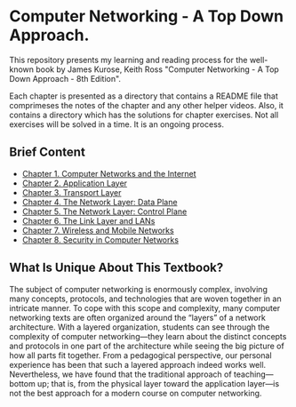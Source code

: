
# Computer Networking - A Top Down Approach.

This repository presents my learning and reading process for the well-known book by James Kurose, Keith Ross "Computer Networking - A Top Down Approach - 8th Edition".

Each chapter is presented as a directory that contains a README file that comprimeses the notes of the chapter and any other helper videos. Also, it contains a directory which has the solutions for chapter exercises. Not all exercises will be solved in a time. It is an ongoing process.

## Brief Content
- [Chapter 1. Computer Networks and the Internet](https://github.com/geekahmed/Computer-Networking---A-Top-Down-Approach/tree/main/01.Computer%20Networks%20and%20the%20Internet)
- [Chapter 2. Application Layer](#)
- [Chapter 3. Transport Layer](#)
- [Chapter 4. The Network Layer: Data Plane](#)
- [Chapter 5.  The Network Layer: Control Plane](#)
- [Chapter 6. The Link Layer and LANs](#)
- [Chapter 7. Wireless and Mobile Networks](#)
- [Chapter 8. Security in Computer Networks](#)

## What Is Unique About This Textbook?

The subject of computer networking is enormously complex, involving many concepts, protocols, and technologies that are woven together in an intricate manner. To cope with this scope and complexity, many computer networking texts are often organized around the “layers” of a network architecture. With a layered organization, students can see through the complexity of computer networking—they learn about the distinct concepts and protocols in one part of the architecture while seeing the big picture of how all parts fit together. From a pedagogical perspective, our personal experience has been that such a layered approach indeed works well. Nevertheless, we have found that the traditional approach of teaching—bottom up; that is, from the physical layer toward the application layer—is not the best approach for a modern course on computer networking.
